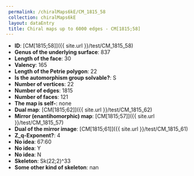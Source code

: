 ```yaml
--- 
 permalink: /chiralMaps6kE/CM_1815_58 
 collection: chiralMaps6kE
 layout: dataEntry
 title: Chiral maps up to 6000 edges - CM[1815;58]
---
```


- **ID**: [CM[1815;58]]({{ site.url }}/test/CM_1815_58)
- **Genus of the underlying surface**: 837
- **Length of the face**: 30
- **Valency**: 165
- **Length of the Petrie polygon**: 22
- **Is the automorphism group solvable?**: S
- **Number of vertices**: 22
- **Number of edges**: 1815
- **Number of faces**: 121
- **The map is self-**: none
- **Dual map**: [CM[1815;62]]({{ site.url }}/test/CM_1815_62)
- **Mirror (enantihomorphic) map**: [CM[1815;57]]({{ site.url }}/test/CM_1815_57)
- **Dual of the mirror image**: [CM[1815;61]]({{ site.url }}/test/CM_1815_61)
- **Z_q-Exponent?**: 4
- **No idea**:  67:60
- **No idea**: Y
- **No idea**: N
- **Skeleton**: Sk(22;2)^33
- **Some other kind of skeleton**: nan
